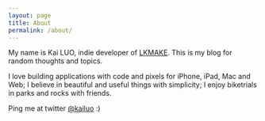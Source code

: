 ```yaml
---
layout: page
title: About
permalink: /about/
---
```


My name is Kai LUO, indie developer of [LKMAKE](http://lkmake.com). This is my blog for random thoughts and topics.

I love building applications with code and pixels for iPhone, iPad, Mac and Web; I believe in beautiful and useful things with simplicity; I enjoy biketrials in parks and rocks with friends.

Ping me at twitter [@kailuo](http://twitter.com/kailuo) :)